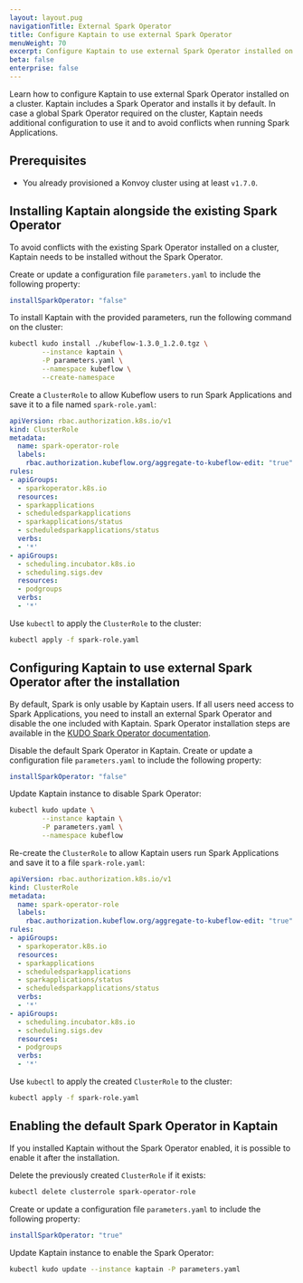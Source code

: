 ```yaml
---
layout: layout.pug
navigationTitle: External Spark Operator
title: Configure Kaptain to use external Spark Operator
menuWeight: 70
excerpt: Configure Kaptain to use external Spark Operator installed on a cluster
beta: false
enterprise: false
---
```


Learn how to configure Kaptain to use external Spark Operator installed on a cluster. 
Kaptain includes a Spark Operator and installs it by default. In case a global Spark Operator required on the cluster,
Kaptain needs additional configuration to use it and to avoid conflicts when running Spark Applications. 

## Prerequisites

-   You already provisioned a Konvoy cluster using at least `v1.7.0`.

## Installing Kaptain alongside the existing Spark Operator
To avoid conflicts with the existing Spark Operator installed on a cluster, Kaptain needs to be installed
without the Spark Operator.

Create or update a configuration file `parameters.yaml` to include the following property:
```yaml
installSparkOperator: "false"
```

To install Kaptain with the provided parameters, run the following command on the cluster:
```bash
kubectl kudo install ./kubeflow-1.3.0_1.2.0.tgz \
		--instance kaptain \
		-P parameters.yaml \
		--namespace kubeflow \
		--create-namespace
```

Create a `ClusterRole` to allow Kubeflow users to run Spark Applications and save it to a file named `spark-role.yaml`:

```yaml
apiVersion: rbac.authorization.k8s.io/v1
kind: ClusterRole
metadata:
  name: spark-operator-role
  labels:
    rbac.authorization.kubeflow.org/aggregate-to-kubeflow-edit: "true"
rules:
- apiGroups:
  - sparkoperator.k8s.io
  resources:
  - sparkapplications
  - scheduledsparkapplications
  - sparkapplications/status
  - scheduledsparkapplications/status
  verbs:
  - '*'
- apiGroups:
  - scheduling.incubator.k8s.io
  - scheduling.sigs.dev
  resources:
  - podgroups
  verbs:
  - '*'
```

Use `kubectl` to apply the `ClusterRole` to the cluster:

```bash
kubectl apply -f spark-role.yaml
```

## Configuring Kaptain to use external Spark Operator after the installation
By default, Spark is only usable by Kaptain users.
If all users need access to Spark Applications, you need to install an external Spark Operator and disable the one included with Kaptain.
Spark Operator installation steps are available in the [KUDO Spark Operator documentation](https://github.com/kudobuilder/operators/tree/master/repository/spark).


Disable the default Spark Operator in Kaptain. Create or update a configuration file `parameters.yaml` to include the following property:
```yaml
installSparkOperator: "false"
```

Update Kaptain instance to disable Spark Operator:
```bash
kubectl kudo update \
		--instance kaptain \
		-P parameters.yaml \
		--namespace kubeflow
```

Re-create the `ClusterRole` to allow Kaptain users run Spark Applications and save it to a file `spark-role.yaml`:

```yaml
apiVersion: rbac.authorization.k8s.io/v1
kind: ClusterRole
metadata:
  name: spark-operator-role
  labels:
    rbac.authorization.kubeflow.org/aggregate-to-kubeflow-edit: "true"
rules:
- apiGroups:
  - sparkoperator.k8s.io
  resources:
  - sparkapplications
  - scheduledsparkapplications
  - sparkapplications/status
  - scheduledsparkapplications/status
  verbs:
  - '*'
- apiGroups:
  - scheduling.incubator.k8s.io
  - scheduling.sigs.dev
  resources:
  - podgroups
  verbs:
  - '*'
```

Use `kubectl` to apply the created `ClusterRole` to the cluster:

```bash
kubectl apply -f spark-role.yaml
```

## Enabling the default Spark Operator in Kaptain
If you installed Kaptain without the Spark Operator enabled, it is possible to enable it after the installation.

Delete the previously created `ClusterRole` if it exists:
```bash
kubectl delete clusterrole spark-operator-role
```

Create or update a configuration file `parameters.yaml` to include the following property:
```yaml
installSparkOperator: "true"
```

Update Kaptain instance to enable the Spark Operator:
```bash
kubectl kudo update --instance kaptain -P parameters.yaml
```
